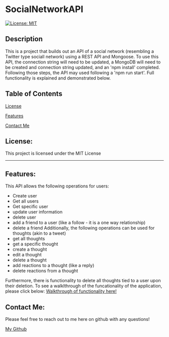 # SocialNetworkAPI 

[![License: MIT](https://img.shields.io/badge/License-MIT-yellow.svg)](https://opensource.org/licenses/MIT)    

## Description

This is a project that builds out an API of a social network (resembling a Twitter type sociall network) using a REST API and Mongoose. 
To use this API, the connection string will need to be updated, a MongoDB will need to be created and connection string updated, and an 'npm install' completed. 
Following those steps, the API may used following a 'npm run start'. Full functionality is explained and demonstrated below.

## Table of Contents

[License](#license)

[Features](#features)

[Contact Me](#contact-me)

## License: 

This project is licensed under the MIT License 

---

## Features: 

This API allows the following operations for users:
- Create user
- Get all users
- Get specific user
- update user information
- delete user
- add a friend to a user (like a follow - it is a one way relationship)
- delete a friend
Additionally, the following operations can be used for thoughts (akin to a tweet)
- get all thoughts
- get a specific thought
- create a thought
- edit a thought
- delete a thought
- add reactions to a thought (like a reply)
- delete reactions from a thought

Furthermore, there is functionality to delete all thoughts tied to a user upon their deletion. 
To see a walklthrough of the funcationality of the application, please click below:
[Walkthrough of functionality here!](https://drive.google.com/file/d/12JRDMxq-xKj_fQytAjXAMYJ-bMP6tu6P/view)

## Contact Me: 

Please feel free to reach out to me here on github with any questions!
 
[My Github](https://github.com/brisco13)